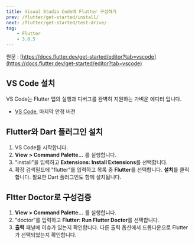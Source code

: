 ```yaml
---
title: Visual Studio Code에 Flutter 구성하기
prev: /flutter/get-started/install/
next: /flutter/get-started/test-drive/
tag:
    - Flutter
    - 3.0.5
---
```


원문 : [https://docs.flutter.dev/get-started/editor?tab=vscode](https://docs.flutter.dev/get-started/editor?tab=vscode)

## VS Code 설치

VS Code는 Flutter 앱의 실행과 디버그를 완벽히 지원하는 가벼운 에디터 입니다.

* [VS Code](https://code.visualstudio.com/), 마지막 안정 버전

## Flutter와 Dart 플러그인 설치

1. VS Code를 시작합니다.
2. **View > Command Palette...** 를 실행합니다.
3. "install"을 입력하고 **Extensions: Install Extensions**를 선택합니다.
4. 확장 검색필드에 "flutter"를 입력하고 목록 중 **Flutter**를 선택합니다.
    **설치**를 클릭합니다.
    필요한 Dart 플러그인도 함께 설치됩니다.

## Fltter Doctor로 구성검증

1. **View > Command Palette...** 를 실행합니다.
2. "doctor"를 입력하고 **Flutter: Run Flutter Doctor**를 선택합니다.
3. **출력** 패널에 이슈가 있는지 확인합니다.
    다른 출력 옵션에서 드롭다운으로 Flutter가 선택되었는지 확인합니다.

<AdsenseB />